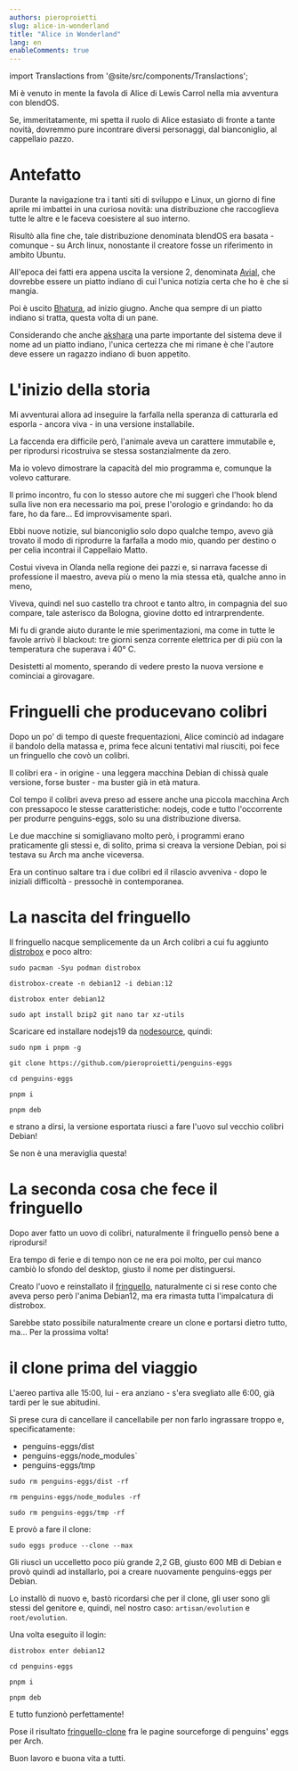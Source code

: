 ```yaml
---
authors: pieroproietti
slug: alice-in-wonderland
title: "Alice in Wonderland"
lang: en
enableComments: true
---
```


import Translactions from '@site/src/components/Translactions';

<Translactions />

Mi è venuto in mente la favola di Alice di Lewis Carrol nella mia avventura con blendOS.

Se, immeritatamente, mi spetta il ruolo di Alice estasiato di fronte a tante novità, dovremmo pure incontrare diversi personaggi, dal bianconiglio, al cappellaio pazzo.

# Antefatto
Durante la navigazione tra i tanti siti di sviluppo e Linux, un giorno di fine aprile mi imbattei in una curiosa novità: una distribuzione che raccoglieva tutte le altre e le faceva coesistere al suo interno.

Risultò alla fine che, tale distribuzione denominata blendOS era basata - comunque - su Arch linux, nonostante il creatore fosse un riferimento in ambito Ubuntu.

All'epoca dei fatti era appena uscita la versione 2, denominata [Avial](https://blendos.co/blend-os-v2/), che dovrebbe essere un piatto indiano di cui l'unica notizia certa che ho è che si mangia.

Poi è uscito [Bhatura](https://blendos.co/blend-os-v3/), ad inizio giugno. Anche qua sempre di un piatto indiano si tratta, questa volta di un pane.

Considerando che anche [akshara](https://github.com/blend-os/akshara) una parte importante del sistema deve il nome ad un piatto indiano, l'unica certezza che mi rimane è che l'autore deve essere un ragazzo indiano di buon appetito.

# L'inizio della storia
Mi avventurai allora ad inseguire la farfalla nella speranza di catturarla ed esporla - ancora viva - in una versione installabile.

La faccenda era difficile però, l'animale aveva un carattere immutabile e, per riprodursi ricostruiva se stessa sostanzialmente da zero.

Ma io volevo dimostrare la capacità del mio programma e, comunque la volevo catturare.

Il primo incontro, fu con lo stesso autore che mi suggerì che l'hook blend sulla live non era necessario ma poi, prese l'orologio e grindando: ho da fare, ho da fare... Ed improvvisamente sparì.

Ebbi nuove notizie, sul bianconiglio solo dopo qualche tempo, avevo già trovato il modo di riprodurre la farfalla a modo mio, quando per destino o per celia incontrai il Cappellaio Matto.

Costui viveva in Olanda nella regione dei pazzi e, si narrava facesse di professione il maestro, aveva più o meno la mia stessa età, qualche anno in meno,

Viveva, quindi nel suo castello tra chroot e tanto altro, in compagnia del suo compare, tale asterisco da Bologna, giovine dotto ed intrarprendente.

Mi fu di grande aiuto durante le mie sperimentazioni, ma come in tutte le favole arrivò il blackout: tre giorni senza corrente elettrica per di più con la temperatura che superava i 40° C.

Desistetti al momento, sperando di vedere presto la nuova versione e cominciai a girovagare.

# Fringuelli che producevano colibri

Dopo un po' di tempo di queste frequentazioni, Alice cominciò ad indagare il bandolo della matassa e, prima fece alcuni tentativi mal riusciti, poi fece un fringuello che covò un colibri.

Il colibri era - in origine - una leggera macchina Debian di chissà quale versione, forse buster - ma buster già in età matura.

Col tempo il colibri aveva preso ad essere anche una piccola macchina Arch con pressapoco le stesse caratteristiche: nodejs, code e tutto l'occorrente per produrre penguins-eggs, solo su una distribuzione diversa.

Le due macchine si somigliavano molto però, i programmi erano praticamente gli stessi e, di solito, prima si creava la versione Debian, poi si testava su Arch ma anche viceversa.

Era un continuo saltare tra i due colibri ed il rilascio avveniva - dopo le iniziali difficoltà - pressochè in contemporanea.

# La nascita del fringuello

Il fringuello nacque semplicemente da un Arch colibri a cui fu aggiunto [distrobox](https://github.com/89luca89/distrobox) e poco altro:

`sudo pacman -Syu podman distrobox`

`distrobox-create -n debian12 -i debian:12`

`distrobox enter debian12`

`sudo apt install bzip2 git nano tar xz-utils`

Scaricare ed installare nodejs19 da [nodesource](https://github.com/nodesource), quindi:

`sudo npm i pnpm -g`

`git clone https://github.com/pieroproietti/penguins-eggs`

`cd penguins-eggs`

`pnpm i`

`pnpm deb`

e strano a dirsi, la versione esportata riusci a fare l'uovo sul vecchio colibri Debian!

Se non è una meraviglia questa!

# La seconda cosa che fece il fringuello
Dopo aver fatto un uovo di colibri, naturalmente il fringuello pensò bene a riprodursi!

Era tempo di ferie e di tempo non ce ne era poi molto, per cui manco cambiò lo sfondo del desktop, giusto il nome per distinguersi.

Creato l'uovo e reinstallato il [fringuello](https://sourceforge.net/projects/penguins-eggs/files/ISOS/arch/), naturalmente ci si rese conto che aveva perso però l'anima Debian12, ma era rimasta tutta l'impalcatura di distrobox.

Sarebbe stato possibile naturalmente creare un clone e portarsi dietro tutto, ma... Per la prossima volta!

# il clone prima del viaggio
L'aereo partiva alle 15:00, lui - era anziano - s'era svegliato alle 6:00, già tardi per le sue abitudini.

Si prese cura di cancellare il cancellabile per non farlo ingrassare troppo e, specificatamente:
* penguins-eggs/dist
* penguins-eggs/node_modules`
* penguins-eggs/tmp

`sudo rm penguins-eggs/dist -rf`

`rm penguins-eggs/node_modules -rf`

`sudo rm penguins-eggs/tmp -rf`

E provò a fare il clone:

`sudo eggs produce --clone --max`

Gli riuscì un uccelletto poco più grande 2,2 GB, giusto 600 MB di Debian e provò quindi ad installarlo, poi a creare nuovamente penguins-eggs per Debian.

Lo installò di nuovo e, bastò ricordarsi che per il clone, gli user sono gli stessi del genitore e, quindi, nel nostro caso: `artisan/evolution` e `root/evolution`.

Una volta eseguito il login:

`distrobox enter debian12`

`cd penguins-eggs`

`pnpm i`

`pnpm deb`

E tutto funzionò perfettamente!

Pose il risultato [fringuello-clone](https://sourceforge.net/projects/penguins-eggs/files/ISOS/arch/) fra le pagine sourceforge di penguins' eggs per Arch.

Buon lavoro e buona vita a tutti.
